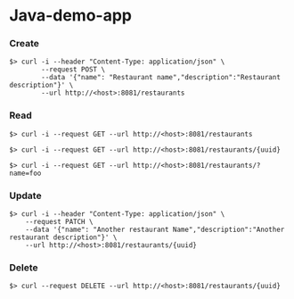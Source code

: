 # Java-demo-app

### Create
```
$> curl -i --header "Content-Type: application/json" \
        --request POST \
        --data '{"name": "Restaurant name","description":"Restaurant description"}' \
        --url http://<host>:8081/restaurants
```

### Read
```
$> curl -i --request GET --url http://<host>:8081/restaurants

$> curl -i --request GET --url http://<host>:8081/restaurants/{uuid}

$> curl -i --request GET --url http://<host>:8081/restaurants/?name=foo
```

### Update
```
$> curl -i --header "Content-Type: application/json" \
    --request PATCH \
    --data '{"name": "Another restaurant Name","description":"Another restaurant description"}' \
    --url http://<host>:8081/restaurants/{uuid}
```

### Delete
```
$> curl --request DELETE --url http://<host>:8081/restaurants/{uuid}
```	 

	 

	 

	 

	 

	 

	 

	 

	 

